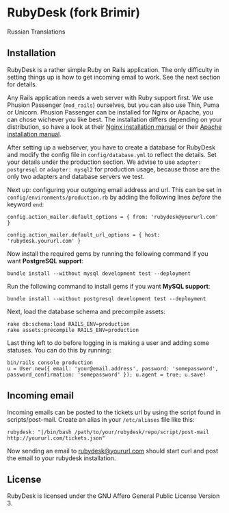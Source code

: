 RubyDesk (fork Brimir)
======
Russian Translations

Installation
------------
RubyDesk is a rather simple Ruby on Rails application. The only difficulty in setting things up is how to get incoming email to work. See the next section for details.

Any Rails application needs a web server with Ruby support first. We use Phusion Passenger (`mod_rails`) ourselves, but you can also use Thin, Puma or Unicorn. Phusion Passenger can be installed for Nginx or Apache, you can chose wichever you like best. The installation differs depending on your distribution, so have a look at their [Nginx installation manual](https://www.phusionpassenger.com/documentation/Users%20guide%20Nginx.html) or their [Apache installation manual](https://www.phusionpassenger.com/documentation/Users%20guide%20Apache.html).

After setting up a webserver, you have to create a database for RubyDesk and modify the config file in `config/database.yml` to reflect the details. Set your details under the production section. We advise to use `adapter: postgresql` or `adapter: mysql2` for production usage, because those are the only two adapters and database servers we test.

Next up: configuring your outgoing email address and url. This can be set in `config/environments/production.rb` by adding the following lines *before* the keyword `end`:

    config.action_mailer.default_options = { from: 'rubydesk@yoururl.com' }

    config.action_mailer.default_url_options = { host: 'rubydesk.yoururl.com' }

Now install the required gems by running the following command if you want **PostgreSQL support**:

    bundle install --without mysql development test --deployment

Run the following command to install gems if you want **MySQL support**:

    bundle install --without postgresql development test --deployment

Next, load the database schema and precompile assets:

    rake db:schema:load RAILS_ENV=production
    rake assets:precompile RAILS_ENV=production

Last thing left to do before logging in is making a user and adding some statuses. You can do this by running:

    bin/rails console production
    u = User.new({ email: 'your@email.address', password: 'somepassword', password_confirmation: 'somepassword' }); u.agent = true; u.save!

Incoming email
--------------
Incoming emails can be posted to the tickets url by using the script found in scripts/post-mail. Create an alias in your `/etc/aliases` file like this:

    rubydesk: "|/bin/bash /path/to/your/rubydesk/repo/script/post-mail http://yoururl.com/tickets.json"

Now sending an email to rubydesk@yoururl.com should start curl and post the email to your rubydesk installation.

License
-------
RubyDesk is licensed under the GNU Affero General Public License Version 3.

